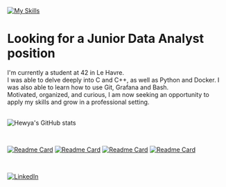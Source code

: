 [![My Skills](https://skillicons.dev/icons?i=c,cpp,py,docker,git,bash,vscode&perline=10)](https://skillicons.dev)

# Looking for a Junior Data Analyst position
I'm currently a student at 42 in Le Havre.<br/> 
I was able to delve deeply into C and C++, as well as Python and Docker. I was also able to learn how to use Git, Grafana and Bash.<br/> 
Motivated, organized, and curious, I am now seeking an opportunity to apply my skills and grow in a professional setting.  
<br/>

![Hewya's GitHub stats](https://github-readme-stats.vercel.app/api?username=hewya&show_icons=true&theme=material-palenight&hide_border=True&hide=prs,issues)

<br/>

[![Readme Card](https://github-readme-stats.vercel.app/api/pin/?username=LaTeam-Trancendence&repo=transcendence&theme=material-palenight&hide_border=True)](https://github.com/LaTeam-Trancendence/transcendence)
[![Readme Card](https://github-readme-stats.vercel.app/api/pin/?username=hewya&repo=minishell&theme=material-palenight&hide_border=True)](https://github.com/Hewya/Minishell)
[![Readme Card](https://github-readme-stats.vercel.app/api/pin/?username=hewya&repo=Cub3d&theme=material-palenight&hide_border=True)](https://github.com/Hewya/Cub3d)
[![Readme Card](https://github-readme-stats.vercel.app/api/pin/?username=hewya&repo=pipex&theme=material-palenight&hide_border=True)](https://github.com/Hewya/pipex)

<br/>

[![LinkedIn](https://skillicons.dev/icons?i=linkedin)](https://www.linkedin.com/in/ga%C3%ABlle-abarnou/)
